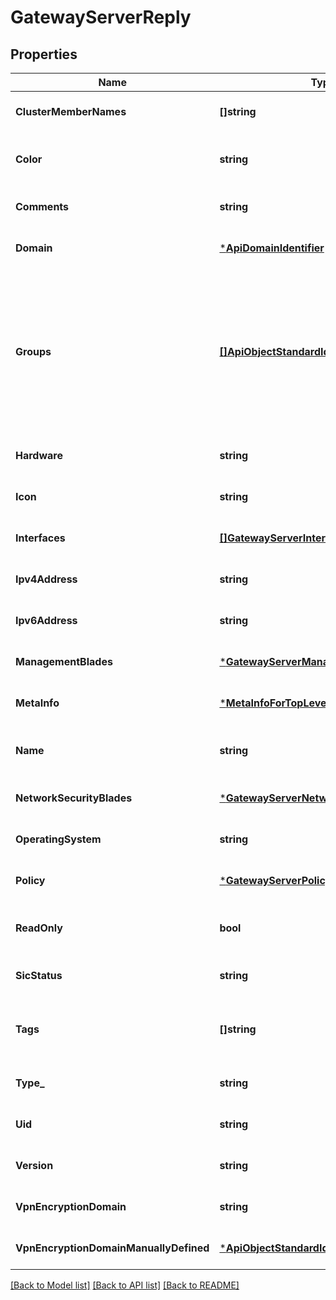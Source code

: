 # GatewayServerReply

## Properties
Name | Type | Description | Notes
------------ | ------------- | ------------- | -------------
**ClusterMemberNames** | **[]string** | Names of cluster members. | [optional] [default to null]
**Color** | **string** | Color of the object. Should be one of existing colors. | [optional] [default to null]
**Comments** | **string** | Comments string. | [optional] [default to null]
**Domain** | [***ApiDomainIdentifier**](ApiDomainIdentifier.md) |  | [optional] [default to null]
**Groups** | [**[]ApiObjectStandardIdentifier**](ApiObjectStandardIdentifier.md) | How much details are returned depends on the details-level field of the request. This table shows the level of detail shown when details-level is set to standard. | [optional] [default to null]
**Hardware** | **string** | Appliance type. | [optional] [default to null]
**Icon** | **string** | Object icon. | [optional] [default to null]
**Interfaces** | [**[]GatewayServerInterfaceReply**](GatewayServerInterfaceReply.md) | Network interfaces. | [optional] [default to null]
**Ipv4Address** | **string** | IPv4 address. | [optional] [default to null]
**Ipv6Address** | **string** | IPv6 address. | [optional] [default to null]
**ManagementBlades** | [***GatewayServerManagementBladesReply**](GatewayServerManagementBladesReply.md) |  | [optional] [default to null]
**MetaInfo** | [***MetaInfoForTopLevelReply**](MetaInfoForTopLevelReply.md) |  | [optional] [default to null]
**Name** | **string** | Object name. Should be unique in the domain. | [optional] [default to null]
**NetworkSecurityBlades** | [***GatewayServerNetworkBladesReply**](GatewayServerNetworkBladesReply.md) |  | [optional] [default to null]
**OperatingSystem** | **string** | Operating System. | [optional] [default to null]
**Policy** | [***GatewayServerPolicyReply**](GatewayServerPolicyReply.md) |  | [optional] [default to null]
**ReadOnly** | **bool** | Indicates whether the object is read-only. | [optional] [default to null]
**SicStatus** | **string** | Secure Internal Communication status. | [optional] [default to null]
**Tags** | **[]string** | Collection of tag objects identified by the name or UID. | [optional] [default to null]
**Type_** | **string** | Object type. | [optional] [default to null]
**Uid** | **string** | Object unique identifier. | [optional] [default to null]
**Version** | **string** | Version. | [optional] [default to null]
**VpnEncryptionDomain** | **string** | VPN domain. | [optional] [default to null]
**VpnEncryptionDomainManuallyDefined** | [***ApiObjectStandardIdentifier**](ApiObjectStandardIdentifier.md) |  | [optional] [default to null]

[[Back to Model list]](../README.md#documentation-for-models) [[Back to API list]](../README.md#documentation-for-api-endpoints) [[Back to README]](../README.md)


